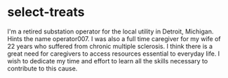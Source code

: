 # select-treats
I'm a retired substation operator for the local utility in Detroit, Michigan. Hints the name operator007.
I was also a full time caregiver for my wife of 22 years who suffered from chronic multiple sclerosis.
I think there is a great need for caregivers to access resources essential to everyday life.
I wish to dedicate my time and effort to learn all the skills necessary to contribute to this cause.
